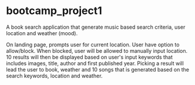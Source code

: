 # bootcamp_project1

A book search application that generate music based search criteria, user location and weather (mood). 

On landing page, prompts user for current location. User have option to allow/block. When blocked, user will be allowed to manually input location. 
10 results will then be displayed based on user's input keywords that includes images, title, author and first published year. 
Picking a result will lead the user to book, weather and 10 songs that is generated based on the search keywords, location and weather. 

